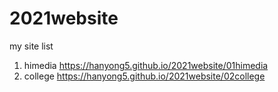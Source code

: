 # 2021website
my site list
1. himedia https://hanyong5.github.io/2021website/01himedia
1. college https://hanyong5.github.io/2021website/02college
